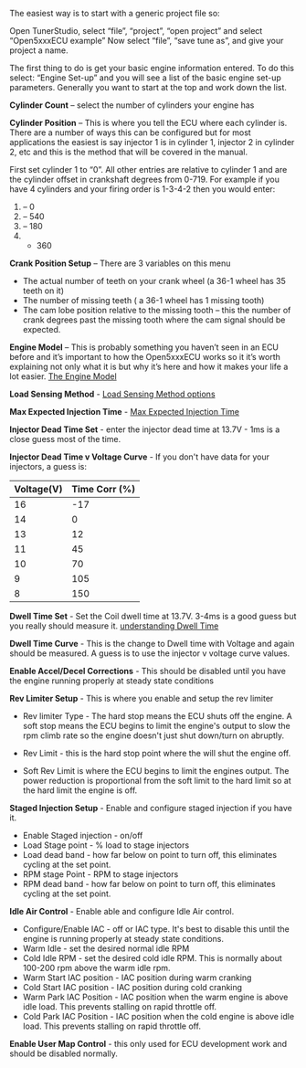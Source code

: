 The easiest way is to start with a generic project file so:

Open TunerStudio, select “file”, “project”, “open project” and select “Open5xxxECU example”
Now select “file”, “save tune as”, and give your project a name.

The first thing to do is get your basic engine information entered.  To do this select:
“Engine Set-up” and you will see a list of the basic engine set-up parameters.  Generally you want to start at the top and work down the list.

**Cylinder Count** – select the number of cylinders your engine has

**Cylinder Position** – This is where you tell the ECU where each cylinder is.  There are a number of ways this can be configured but for most applications the easiest is say injector 1 is in cylinder 1, injector 2 in cylinder 2, etc and this is the method that will be covered in the manual.

First set cylinder 1 to “0”.  All other entries are relative to cylinder 1 and are the cylinder offset in crankshaft degrees from 0-719.  For example if you have 4 cylinders and your firing order is 1-3-4-2 then you would enter:

  1. – 0
  1. – 540
  1. – 180
  1. - 360

**Crank Position Setup** – There are 3 variables on this menu
  * The actual number of teeth on your crank wheel  (a 36-1 wheel has 35 teeth on it)
  * The number of missing teeth ( a 36-1 wheel has 1 missing tooth)
  * The cam lobe position relative to the missing tooth – this the number of crank degrees past the missing tooth where the cam signal should be expected.

**Engine Model** – This is probably something you haven’t seen in an ECU before and it’s important to how the Open5xxxECU works so it it’s worth explaining not only what it is but why it’s here and how it makes your life a lot easier.  [The Engine Model](http://code.google.com/p/open5xxxecu/wiki/EngineModel)

**Load Sensing Method** - [Load Sensing Method options](http://code.google.com/p/open5xxxecu/wiki/LoadSensingMethod)

**Max Expected Injection Time** -  [Max Expected Injection Time](http://code.google.com/p/open5xxxecu/wiki/MaxInjectionTime)

**Injector Dead Time Set** - enter the injector dead time at 13.7V - 1ms is a close guess most of the time.

**Injector Dead Time v Voltage Curve** - If you don't have data for your injectors, a guess is:

|Voltage(V)|Time Corr (%)|
|:---------|:------------|
|   16       |   -17     |
|   14       |     0     |
|   13       |    12     |
|   11       |    45     |
|   10       |    70     |
|    9       |   105     |
|    8       |   150     |

**Dwell Time Set** - Set the Coil dwell time at 13.7V. 3-4ms is a good guess but you really should measure  it.  [understanding Dwell Time](http://www.dtec.net.au/Ignition%20Coil%20Dwell%20Calibration.htm)

**Dwell Time Curve** - This is the change to Dwell time with Voltage and again should be measured.  A guess is to use the injector v voltage curve values.

**Enable Accel/Decel Corrections** - This should be disabled until you have the engine running properly at steady state conditions

**Rev Limiter Setup** - This is where you enable and setup the rev limiter
  * Rev limiter Type - The hard stop means the ECU shuts off the engine. A soft stop means the ECU begins to limit the engine's output to slow the rpm climb rate so the engine doesn't just shut down/turn on abruptly.

  * Rev Limit - this is the hard stop point where the will shut the engine off.

  * Soft Rev Limit is where the ECU begins to limit the engines output.  The power reduction is proportional from the soft limit to the hard limit so at the hard limit the engine is off.

**Staged Injection Setup** - Enable and configure staged injection if you have it.
  * Enable Staged injection - on/off
  * Load Stage point - % load to stage injectors
  * Load dead band - how far below on point to turn off, this eliminates cycling at the set point.
  * RPM stage Point - RPM to stage injectors
  * RPM dead band - how far below on point to turn off, this eliminates cycling at the set point.

**Idle Air Control** - Enable able and configure Idle Air control.
  * Configure/Enable IAC - off or IAC type. It's best to disable this until the engine is running properly at steady state conditions.
  * Warm Idle - set the desired normal idle RPM
  * Cold Idle RPM - set the desired cold idle RPM.  This is normally about 100-200 rpm above the warm idle rpm.
  * Warm Start IAC position - IAC position during warm cranking
  * Cold Start IAC position - IAC position during cold cranking
  * Warm Park IAC Position - IAC position when the warm engine is above idle load.  This prevents stalling on rapid throttle off.
  * Cold Park IAC Position - IAC position when the cold engine is above idle load.  This prevents stalling on rapid throttle off.


**Enable User Map Control** - this only used for ECU development work and should be  disabled normally.